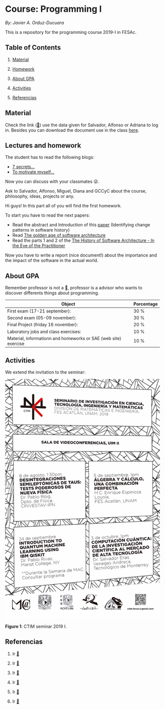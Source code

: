 # Course: Programming I
*By: Javier A. Orduz-Ducuara*

This is a repository for the programming course 2019-I in FESAc. 


## Table of Contents

1. [Material](#material)
2. [Homework](#homework)
3. [About GPA](#aboutgpa)
4. [Activities](#activities)

5. [Referencias](#referencias)



## Material  <a name="material"></a>
Check the link ([:link:](http://sae.acatlan.unam.mx/)) use the data given for Salvador, Alfonso or Adriana to log in.
Besides you can download the document use in the class [here](https://www.dropbox.com/s/f5ats3j5liw0fqx/prgrmmng-I-clss.pdf?dl=0).


## Lectures and homework <a name="homework"></a>
The student has to read the following blogs:
- [7 secrets...](https://www.codementor.io/codementorteam/7-secrets-to-staying-motivated-when-learning-to-code-a2dy7hqar) 
- [To motivate myself...](https://www.quora.com/What-can-I-do-to-motivate-myself-for-programming-regularly-for-4-6-hours)

Now you can discuss with your classmates :stuck_out_tongue_winking_eye:.

Ask to Salvador, Alfonso, Miguel, Diana and GCCyC about the course, philosophy, ideas, projects or any.


Hi guys! In this part all of you will find the first homework. 

To start you have to read the next papers:
- Read the abstract and Introduction of this [paper](https://arxiv.org/pdf/1307.1719.pdf) (Identifying change patterns in software history)
- Read [The golden age of software architecture](https://ieeexplore.ieee.org/document/1605176/)
- Read the parts 1 and 2 of the [The History of Software Architecture - In the Eye of the Practitioner](https://arxiv.org/pdf/1806.04055.pdf)

Now you have to write a report (nice document!) about the importance and the impact of the software in the actual world. 
<!---
Print and bring the document next August 15th (wednesday) to discuss in the class. :+1: 
--->


## About GPA <a name="aboutgpa"></a>
Remember professor is not a :cop:, professor is a advisor who wants to discover differents things about 
programming.

   Object                                                         |  Porcentage  |
------------------------------------------------------------------| -------------|
  First exam (17-21 september):                 | 30 %         |
  Second exam (05-09 november):                 | 30 %         |
  Final Project (friday 16 november):                        | 20 %         |    
  Laboratory jobs and class exercises:                            | 10 %         |
  Material, informationn and homeworks or SAE (web site) exercise |10 %          |
  

## Activities <a name="activities"></a>

We extend the invitation to the seminar:

![width='40%'](figs/CTIM_2019_I.jpeg)

**Figure 1**: CTIM seminar 2019 I. 

<!--
\centering
![width='80%'](figs/CTIM_2019_I.jpeg)
\raggedright
\tableofcontents
\clearpage
-->

## Referencias <a name="referencias"></a>
1. Ir [:link:](http://www.mis-algoritmos.com/)

2. Ir [:link:](https://www.w3resource.com/c-programming/programming-in-c.php)

3. Ir [:link:](https://www.includehelp.com/c/)

4. Ir [:link:](https://www.faceprep.in/c-programming-questions/)

5. Ir [:link:](https://www.geeksforgeeks.org/c-programming-language/)

6. Ir [:link:](https://www.programiz.com/c-programming)




